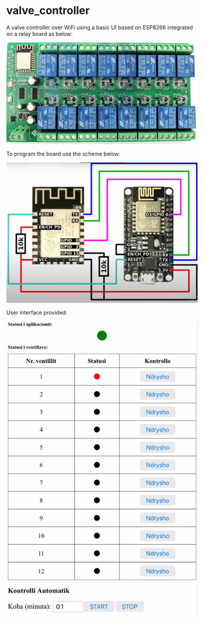 # valve_controller

A valve controller over WiFi using a basic UI based on ESP8266 integrated on a relay board as below:

![relay_board](images/relay_board.PNG)

To program the board use the scheme below:

![programmer](images/programmer.PNG)

User interface provided:

![user_interface](images/user_interface.PNG)